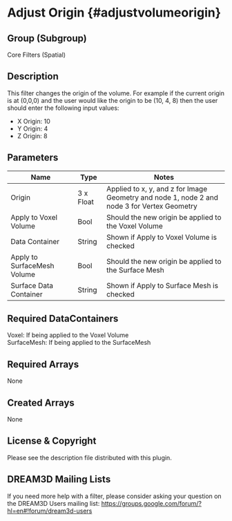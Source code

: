 Adjust Origin  {#adjustvolumeorigin}
==============================

## Group (Subgroup) ##
Core Filters (Spatial)

## Description ##
This filter changes the origin of the volume. For example if the current origin is
at (0,0,0) and the user would like the origin to be (10, 4, 8) then the user should enter the following input values:

+ X Origin: 10
+ Y Origin: 4
+ Z Origin: 8

## Parameters ##

| Name    | Type      |  Notes |
|---------|-----------|--------|
|  Origin | 3 x Float | Applied to x, y, and z for Image Geometry and node 1, node 2 and node 3 for Vertex Geometry       |
| Apply to Voxel Volume | Bool | Should the new origin be applied to the Voxel Volume |
| Data Container | String | Shown if Apply to Voxel Volume is checked |
| Apply to SurfaceMesh Volume | Bool | Should the new origin be applied to the Surface Mesh |
| Surface Data Container | String | Shown if Apply to Surface Mesh is checked |

## Required DataContainers ##
Voxel: If being applied to the Voxel Volume  
SurfaceMesh: If being applied to the SurfaceMesh

## Required Arrays ##
None

## Created Arrays ##
None



## License & Copyright ##

Please see the description file distributed with this plugin.

## DREAM3D Mailing Lists ##

If you need more help with a filter, please consider asking your question on the DREAM3D Users mailing list:
https://groups.google.com/forum/?hl=en#!forum/dream3d-users


